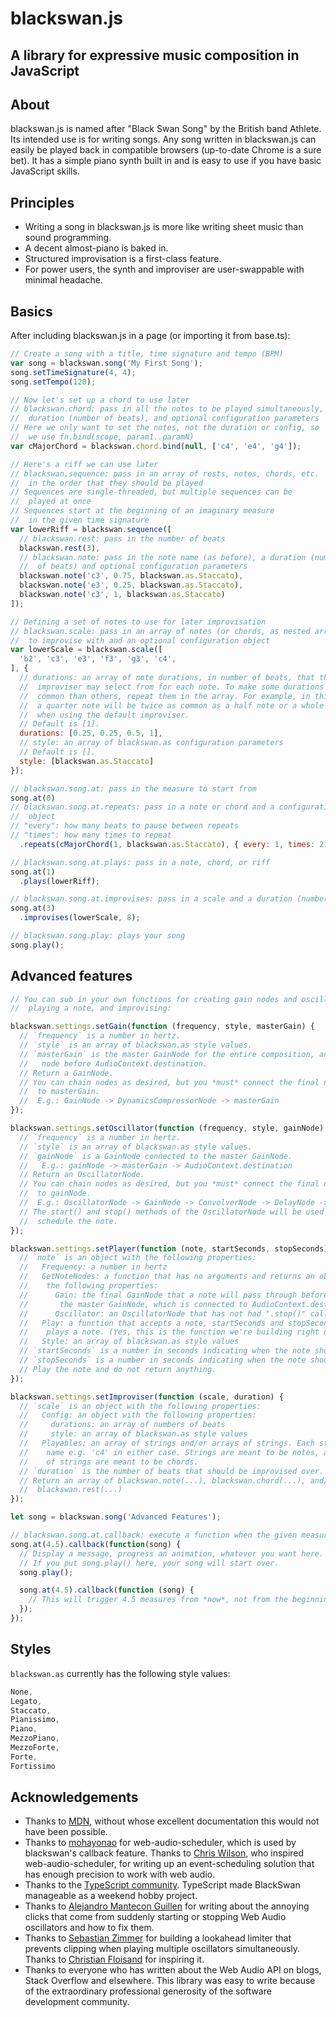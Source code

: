 # blackswan.js
## A library for expressive music composition in JavaScript

## About
blackswan.js is named after "Black Swan Song" by the British band Athlete. Its intended use is for writing songs. Any song written in blackswan.js can easily be played back in compatible browsers (up-to-date Chrome is a sure bet). It has a simple piano synth built in and is easy to use if you have basic JavaScript skills.

## Principles
- Writing a song in blackswan.js is more like writing sheet music than sound programming.
- A decent almost-piano is baked in.
- Structured improvisation is a first-class feature.
- For power users, the synth and improviser are user-swappable with minimal headache.

## Basics

After including blackswan.js in a page (or importing it from base.ts):

```javascript
// Create a song with a title, time signature and tempo (BPM)
var song = blackswan.song('My First Song');
song.setTimeSignature(4, 4);
song.setTempo(120);

// Now let's set up a chord to use later
// blackswan.chord: pass in all the notes to be played simultaneously, a
//  duration (number of beats), and optional configuration parameters
// Here we only want to set the notes, not the duration or config, so
//  we use fn.bind(scope, param1..paramN)
var cMajorChord = blackswan.chord.bind(null, ['c4', 'e4', 'g4']);

// Here's a riff we can use later
// blackswan.sequence: pass in an array of rests, notes, chords, etc.
//  in the order that they should be played
// Sequences are single-threaded, but multiple sequences can be
//  played at once
// Sequences start at the beginning of an imaginary measure
//  in the given time signature
var lowerRiff = blackswan.sequence([
  // blackswan.rest: pass in the number of beats
  blackswan.rest(3),
  // blackswan.note: pass in the note name (as before), a duration (number
  //  of beats) and optional configuration parameters
  blackswan.note('c3', 0.75, blackswan.as.Staccato),
  blackswan.note('e3', 0.25, blackswan.as.Staccato),
  blackswan.note('c3', 1, blackswan.as.Staccato)
]);

// Defining a set of notes to use for later improvisation
// blackswan.scale: pass in an array of notes (or chords, as nested arrays of notes)
//  to improvise with and an optional configuration object
var lowerScale = blackswan.scale([
  'b2', 'c3', 'e3', 'f3', 'g3', 'c4',
], {
  // durations: an array of note durations, in number of beats, that the
  //  improviser may select from for each note. To make some durations more
  //  common than others, repeat them in the array. For example, in this case,
  //  a quarter note will be twice as common as a half note or a whole note,
  //  when using the default improviser.
  // Default is [1].
  durations: [0.25, 0.25, 0.5, 1],
  // style: an array of blackswan.as configuration parameters
  // Default is [].
  style: [blackswan.as.Staccato]
});

// blackswan.song.at: pass in the measure to start from
song.at(0)
// blackswan.song.at.repeats: pass in a note or chord and a configuration
//  object
// "every": how many beats to pause between repeats
// "times": how many times to repeat
  .repeats(cMajorChord(1, blackswan.as.Staccato), { every: 1, times: 21 });

// blackswan.song.at.plays: pass in a note, chord, or riff
song.at(1)
  .plays(lowerRiff);

// blackswan.song.at.improvises: pass in a scale and a duration (number of beats)
song.at(3)
  .improvises(lowerScale, 8);

// blackswan.song.play: plays your song
song.play();

```

## Advanced features

```javascript
// You can sub in your own functions for creating gain nodes and oscillator nodes,
//  playing a note, and improvising:

blackswan.settings.setGain(function (frequency, style, masterGain) {
  // `frequency` is a number in hertz.
  // `style` is an array of blackswan.as style values.
  // `masterGain` is the master GainNode for the entire composition, and the final
  //   node before AudioContext.destination.
  // Return a GainNode.
  // You can chain nodes as desired, but you *must* connect the final node
  //  to masterGain.
  //  E.g.: GainNode -> DynamicsCompressorNode -> masterGain
});

blackswan.settings.setOscillator(function (frequency, style, gainNode) {
  // `frequency` is a number in hertz.
  // `style` is an array of blackswan.as style values.
  // `gainNode` is a GainNode connected to the master GainNode.
  //   E.g.: gainNode -> masterGain -> AudioContext.destination
  // Return an OscillatorNode.
  // You can chain nodes as desired, but you *must* connect the final node
  //  to gainNode.
  //  E.g.: OscillatorNode -> GainNode -> ConvolverNode -> DelayNode -> gainNode
  // The start() and stop() methods of the OscillatorNode will be used to
  //  schedule the note.
});

blackswan.settings.setPlayer(function (note, startSeconds, stopSeconds) {
  // `note` is an object with the following properties:
  //   Frequency: a number in hertz
  //   GetNoteNodes: a function that has no arguments and returns an object with
  //    the following properties:
  //      Gain: the final GainNode that a note will pass through before reaching
  //       the master GainNode, which is connected to AudioContext.destination.
  //      Oscillator: an OscillatorNode that has not had ".stop()" called on it
  //   Play: a function that accepts a note, startSeconds and stopSeconds and
  //    plays a note. (Yes, this is the function we're building right now.)
  //   Style: an array of blackswan.as style values
  // `startSeconds` is a number in seconds indicating when the note should start
  // `stopSeconds` is a number in seconds indicating when the note should stop
  // Play the note and do not return anything.
});

blackswan.settings.setImproviser(function (scale, duration) {
  // `scale` is an object with the following properties:
  //   Config: an object with the following properties:
  //     durations: an array of numbers of beats
  //     style: an array of blackswan.as style values
  //   Playables: an array of strings and/or arrays of strings. Each string is a note
  //    name e.g. 'c4' in either case. Strings are meant to be notes, and arrays
  //    of strings are meant to be chords.
  // `duration` is the number of beats that should be improvised over.
  // Return an array of blackswan.note(...), blackswan.chord(...), and/or
  //  blackswan.rest(...)
});

let song = blackswan.song('Advanced Features');

// blackswan.song.at.callback: execute a function when the given measure is reached
song.at(4.5).callback(function(song) {
  // Display a message, progress an animation, whatever you want here.
  // If you put song.play() here, your song will start over.
  song.play();

  song.at(4.5).callback(function (song) {
    // This will trigger 4.5 measures from *now*, not from the beginning of the song.
  });
});

```

## Styles

`blackswan.as` currently has the following style values:

```javascript
None,
Legato,
Staccato,
Pianissimo,
Piano,
MezzoPiano,
MezzoForte,
Forte,
Fortissimo
```

## Acknowledgements
- Thanks to [MDN](https://developer.mozilla.org/en-US/docs/Web/API/Web_Audio_API), without whose excellent documentation this would not have been possible.
- Thanks to [mohayonao](https://github.com/mohayonao/web-audio-scheduler) for web-audio-scheduler, which is used by blackswan's callback feature. Thanks to [Chris Wilson](https://www.html5rocks.com/en/tutorials/audio/scheduling/), who inspired web-audio-scheduler, for writing up an event-scheduling solution that has enough precision to work with web audio.
- Thanks to the [TypeScript community](https://www.typescriptlang.org/index.html). TypeScript made BlackSwan manageable as a weekend hobby project.
- Thanks to [Alejandro Mantecon Guillen](http://alemangui.github.io/blog//2015/12/26/ramp-to-value.html) for writing about the annoying clicks that come from suddenly starting or stopping Web Audio oscillators and how to fix them.
- Thanks to [Sebastian Zimmer](https://webaudiotech.com/sites/limiter_comparison/) for building a lookahead limiter that prevents clipping when playing multiple oscillators simultaneously. Thanks to [Christian Floisand](https://christianfloisand.wordpress.com/2014/06/09/dynamics-processing-compressorlimiter-part-1/) for inspiring it.
- Thanks to everyone who has written about the Web Audio API on blogs, Stack Overflow and elsewhere. This library was easy to write because of the extraordinary professional generosity of the software development community.
